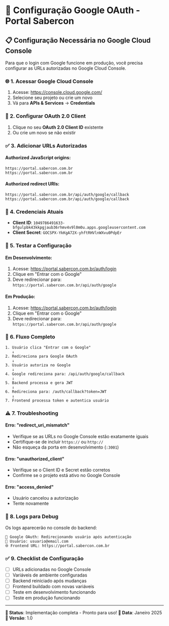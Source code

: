 # 🔐 Configuração Google OAuth - Portal Sabercon

## 📋 Configuração Necessária no Google Cloud Console

Para que o login com Google funcione em produção, você precisa configurar as URLs autorizadas no Google Cloud Console.

### 🌐 **1. Acessar Google Cloud Console**
1. Acesse: https://console.cloud.google.com/
2. Selecione seu projeto ou crie um novo
3. Vá para **APIs & Services** → **Credentials**

### 🔑 **2. Configurar OAuth 2.0 Client**
1. Clique no seu **OAuth 2.0 Client ID** existente
2. Ou crie um novo se não existir

### ✅ **3. Adicionar URLs Autorizadas**

#### **Authorized JavaScript origins:**
```
https://portal.sabercon.com.br
https://portal.sabercon.com.br
```

#### **Authorized redirect URIs:**
```
https://portal.sabercon.com.br/api/auth/google/callback
https://portal.sabercon.com.br/api/auth/google/callback
```

### 🔧 **4. Credenciais Atuais**
- **Client ID**: `1049786491633-bfgulpbk43kkpgjaub36rhmv4v9l0m0u.apps.googleusercontent.com`
- **Client Secret**: `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`

### 🧪 **5. Testar a Configuração**

#### **Em Desenvolvimento:**
1. Acesse: https://portal.sabercon.com.br/auth/login
2. Clique em "Entrar com o Google"
3. Deve redirecionar para: `https://portal.sabercon.com.br/api/auth/google`

#### **Em Produção:**
1. Acesse: https://portal.sabercon.com.br/auth/login
2. Clique em "Entrar com o Google"
3. Deve redirecionar para: `https://portal.sabercon.com.br/api/auth/google`

### 🔄 **6. Fluxo Completo**
```
1. Usuário clica "Entrar com o Google"
   ↓
2. Redireciona para Google OAuth
   ↓
3. Usuário autoriza no Google
   ↓
4. Google redireciona para: /api/auth/google/callback
   ↓
5. Backend processa e gera JWT
   ↓
6. Redireciona para: /auth/callback?token=JWT
   ↓
7. Frontend processa token e autentica usuário
```

### ⚠️ **7. Troubleshooting**

#### **Erro: "redirect_uri_mismatch"**
- Verifique se as URLs no Google Console estão exatamente iguais
- Certifique-se de incluir `https://` ou `http://`
- Não esqueça da porta em desenvolvimento (`:3001`)

#### **Erro: "unauthorized_client"**
- Verifique se o Client ID e Secret estão corretos
- Confirme se o projeto está ativo no Google Console

#### **Erro: "access_denied"**
- Usuário cancelou a autorização
- Tente novamente

### 📝 **8. Logs para Debug**
Os logs aparecerão no console do backend:
```
🔐 Google OAuth: Redirecionando usuário após autenticação
👤 Usuário: usuario@email.com
🌐 Frontend URL: https://portal.sabercon.com.br
```

### ✅ **9. Checklist de Configuração**
- [ ] URLs adicionadas no Google Console
- [ ] Variáveis de ambiente configuradas
- [ ] Backend reiniciado após mudanças
- [ ] Frontend buildado com novas variáveis
- [ ] Teste em desenvolvimento funcionando
- [ ] Teste em produção funcionando

---

**🎯 Status**: Implementação completa - Pronto para uso!
**📅 Data**: Janeiro 2025
**🔧 Versão**: 1.0
